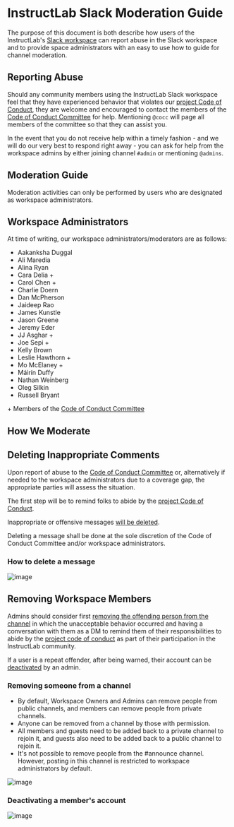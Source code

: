 # InstructLab Slack Moderation Guide

The purpose of this document is both describe how users of the InstructLab's [Slack workspace](https://instruct-lab.slack.com) can report
abuse in the Slack workspace and to provide space administrators with an easy to use how to guide for channel moderation.

## Reporting Abuse

Should any community members using the InstructLab Slack workspace feel that they have experienced behavior that violates our [project Code of Conduct](https://github.com/instruct-lab/community/blob/main/CODE_OF_CONDUCT.md), they are welcome and encouraged to contact the members of the [Code of Conduct Committee](https://github.com/instruct-lab/community/blob/main/COCC.md) for help. Mentioning `@cocc` will page all members of the committee so that they can assist you.

In the event that you do not receive help within a timely fashion - and we will do our very best to respond right away - you can ask for help from the workspace admins by either joining channel `#admin` or mentioning `@admins`.

## Moderation Guide

Moderation activities can only be performed by users who are designated as workspace administrators.

## Workspace Administrators

At time of writing, our workspace administrators/moderators are as follows:

* Aakanksha Duggal
* Ali Maredia
* Alina Ryan
* Cara Delia +
* Carol Chen +
* Charlie Doern
* Dan McPherson
* Jaideep Rao
* James Kunstle
* Jason Greene
* Jeremy Eder
* JJ Asghar +
* Joe Sepi +
* Kelly Brown
* Leslie Hawthorn +
* Mo McElaney +
* Máirín Duffy
* Nathan Weinberg
* Oleg Silkin
* Russell Bryant

\+ Members of the [Code of Conduct Committee](https://github.com/instructlab/community/blob/main/COCC.md)

## How We Moderate

## Deleting Inappropriate Comments

Upon report of abuse to the [Code of Conduct Committee](https://github.com/instruct-lab/community/blob/main/COCC.md) or, alternatively if needed to the workspace administrators due to a coverage gap, the appropriate parties will assess the situation.

The first step will be to remind folks to abide by the [project Code of Conduct](https://github.com/instruct-lab/community/blob/main/CODE_OF_CONDUCT.md).

Inappropriate or offensive messages [will be deleted](https://slack.com/help/articles/202395258-Edit-or-delete-messages#delete-a-message).

Deleting a message shall be done at the sole discretion of the Code of Conduct Committee and/or workspace administrators.

### How to delete a message

![image](https://github.com/instructlab/community/assets/615883/31727df8-0775-418a-8db3-51924ffadb5a)

## Removing Workspace Members

Admins should consider first [removing the offending person from the channel](https://slack.com/help/articles/201898668-Remove-someone-from-a-channel) in which the unacceptable behavior occurred and having a conversation with them as a DM to remind them of their responsibilities to abide by the [project code of conduct](https://github.com/instructlab/community/blob/main/CODE_OF_CONDUCT.md) as part of their participation in the InstructLab community.

If a user is a repeat offender, after being warned, their account can be [deactivated](https://slack.com/help/articles/204475027-Deactivate-a-members-account#deactivate-someones-account) by an admin.

### Removing someone from a channel

* By default, Workspace Owners and Admins can remove people from public channels, and members can remove people from private channels.
* Anyone can be removed from a channel by those with permission.
* All members and guests need to be added back to a private channel to rejoin it, and guests also need to be added back to a public channel to rejoin it.
* It's not possible to remove people from the #announce channel. However, posting in this channel is restricted to workspace administrators by default.

![image](https://github.com/instructlab/community/assets/615883/2e1bac77-4674-4f9f-ab48-dcd2a5f590d0)

### Deactivating a member's account

![image](https://github.com/instructlab/community/assets/615883/456df717-9a76-4464-be0c-0ee50d8cc8b4)
